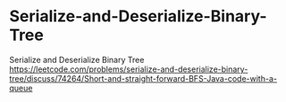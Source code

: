 # Serialize-and-Deserialize-Binary-Tree
Serialize and Deserialize Binary Tree
https://leetcode.com/problems/serialize-and-deserialize-binary-tree/discuss/74264/Short-and-straight-forward-BFS-Java-code-with-a-queue

